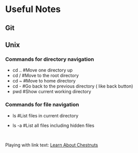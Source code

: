 # Useful Notes

## Git


## Unix

### Commands for directory navigation
- cd .. #Move one directory up
- cd /  #Move to the root directory
- cd ~  #Move to home directory
- cd -  #Go back to the previous directory ( like back button)
- pwd  #Show current working directory

### Commands for file navigation
- ls #List files in current directory
- ls -a #List all files including hidden files
  
  <br>
Playing with link text: [Learn About Chestnuts](www.route9cooperative.com)




